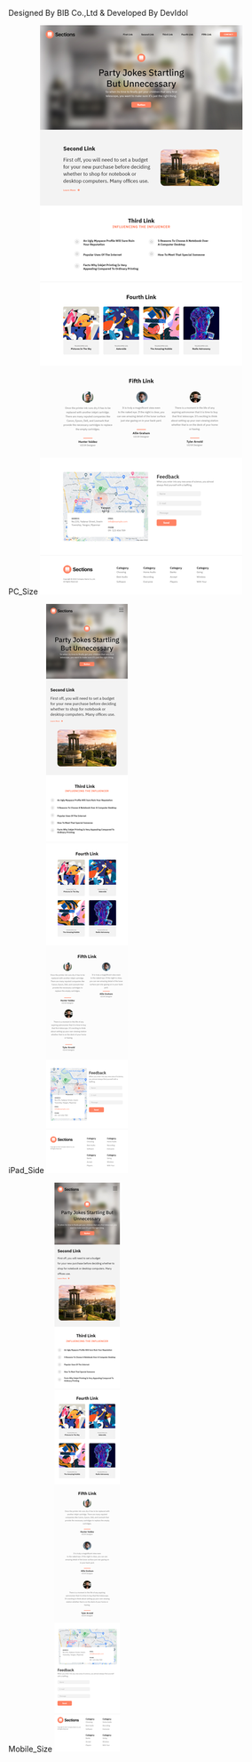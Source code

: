 Designed By BIB Co.,Ltd & Developed By DevIdol

PC_Size
![CHEESE!](pc.png)

iPad_Side
![CHEESE!](iPad.png)

Mobile_Size
![CHEESE!](mobile.png)
